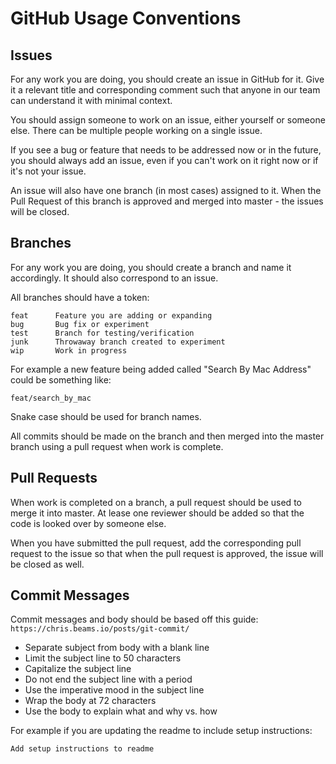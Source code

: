 # GitHub Usage Conventions

## Issues

For any work you are doing, you should create an issue in GitHub for it. Give it a relevant title and corresponding comment such that anyone in our team can understand it with minimal context.  

You should assign someone to work on an issue, either yourself or someone else. There can be multiple people working on a single issue.

If you see a bug or feature that needs to be addressed now or in the future, you should always add an issue, even if you can't work on it right now or if it's not your issue.

An issue will also have one branch (in most cases) assigned to it. When the Pull Request of this branch is approved and merged into master - the issues will be closed.

## Branches

For any work you are doing, you should create a branch and name it accordingly. It should also correspond to an issue.

All branches should have a token:

```
feat      Feature you are adding or expanding
bug       Bug fix or experiment
test      Branch for testing/verification
junk      Throwaway branch created to experiment
wip       Work in progress
```  

For example a new feature being added called "Search By Mac Address" could be something like:
```
feat/search_by_mac
```
Snake case should be used for branch names.

All commits should be made on the branch and then merged into the master branch using a pull request when work is complete.

## Pull Requests

When work is completed on a branch, a pull request should be used to merge it into master. At lease one reviewer should be added so that the code is looked over by someone else. 

When you have submitted the pull request, add the corresponding pull request to the issue so that when the pull request is approved, the issue will be closed as well.

## Commit Messages

Commit messages and body should be based off this guide:
```https://chris.beams.io/posts/git-commit/```


- Separate subject from body with a blank line
- Limit the subject line to 50 characters
- Capitalize the subject line
- Do not end the subject line with a period
- Use the imperative mood in the subject line
- Wrap the body at 72 characters
- Use the body to explain what and why vs. how

For example if you are updating the readme to include setup instructions:
``` 
Add setup instructions to readme
```